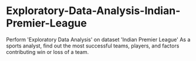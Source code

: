 # Exploratory-Data-Analysis-Indian-Premier-League
Perform 'Exploratory Data Analysis' on dataset 'Indian Premier League' As a sports analyst, find out the most successful teams, players, and factors contributing win or loss of a team.
